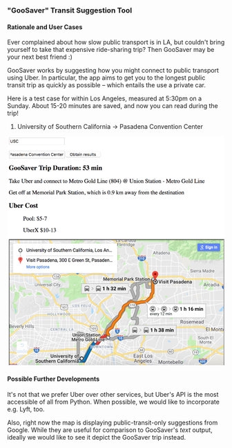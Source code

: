 ### "GooSaver" Transit Suggestion Tool

#### Rationale and User Cases
Ever complained about how slow public transport is in LA, but couldn't bring yourself to take that expensive ride-sharing trip? Then GooSaver may be your next best friend :)

GooSaver works by suggesting how you might connect to public transport using Uber. In particular, the app aims to get you to the longest public transit trip as quickly as possible – which entails the use a private car.

Here is a test case for within Los Angeles, measured at 5:30pm on a Sunday. About 15-20 minutes are saved, and now you can read during the trip!

1. University of Southern California -> Pasadena Convention Center

![UserCase1.png](UserCase1.png)

#### Possible Further Developments
It's not that we prefer Uber over other services, but Uber's API is the most accessible of all from Python. When possible, we would like to incorporate e.g. Lyft, too.

Also, right now the map is displaying public-transit-only suggestions from Google. While they are useful for comparison to GooSaver's *text* output, ideally we would like to see it depict the GooSaver trip instead.

